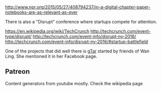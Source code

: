 
<!--
-->

http://www.npr.org/2015/05/27/408794237/in-a-digital-chapter-paper-notebooks-are-as-relevant-as-ever

There is also a "Disrupt" conference where startups compete for attention.

https://en.wikipedia.org/wiki/TechCrunch
http://techcrunch.com/event-type/disrupt/
http://techcrunch.com/event-info/disrupt-ny-2016/
http://techcrunch.com/event-info/disrupt-ny-2016/#startup-battlefield

One of the projects that did well there is
[gTar]( http://www.incidentgtar.com/ )
started by friends of Wan Ling.
She mentioned it in her Facebook page.

Patreon
-------

Content generators from youtube mostly.
Check the wikipedia page

<!-- vim: set autoindent expandtab sw=4 syntax=markdown: -->
